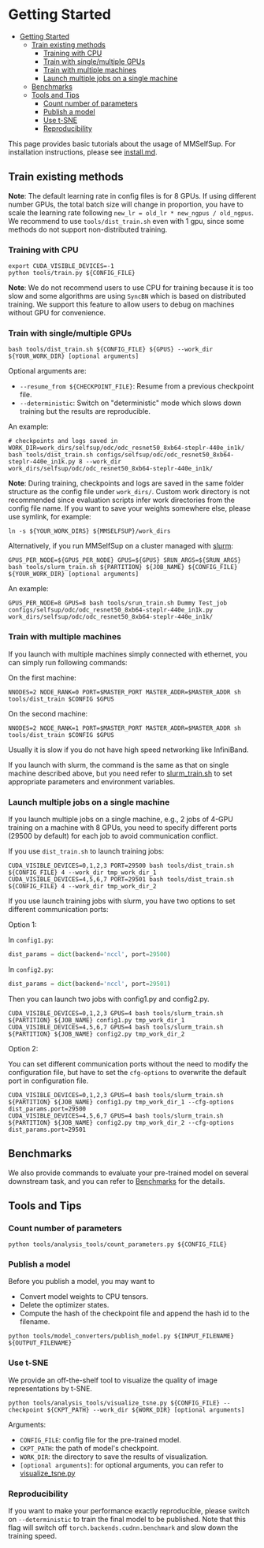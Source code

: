 # Getting Started

- [Getting Started](#getting-started)
  - [Train existing methods](#train-existing-methods)
    - [Training with CPU](#training-with-cpu)
    - [Train with single/multiple GPUs](#train-with-singlemultiple-gpus)
    - [Train with multiple machines](#train-with-multiple-machines)
    - [Launch multiple jobs on a single machine](#launch-multiple-jobs-on-a-single-machine)
  - [Benchmarks](#benchmarks)
  - [Tools and Tips](#tools-and-tips)
    - [Count number of parameters](#count-number-of-parameters)
    - [Publish a model](#publish-a-model)
    - [Use t-SNE](#use-t-sne)
    - [Reproducibility](#reproducibility)

This page provides basic tutorials about the usage of MMSelfSup. For installation instructions, please see [install.md](install.md).

## Train existing methods

**Note**: The default learning rate in config files is for 8 GPUs. If using different number GPUs, the total batch size will change in proportion, you have to scale the learning rate following `new_lr = old_lr * new_ngpus / old_ngpus`. We recommend to use `tools/dist_train.sh` even with 1 gpu, since some methods do not support non-distributed training.

### Training with CPU

```shell
export CUDA_VISIBLE_DEVICES=-1
python tools/train.py ${CONFIG_FILE}
```

**Note**: We do not recommend users to use CPU for training because it is too slow and some algorithms are using `SyncBN` which is based on distributed training. We support this feature to allow users to debug on machines without GPU for convenience.

### Train with single/multiple GPUs

```shell
bash tools/dist_train.sh ${CONFIG_FILE} ${GPUS} --work_dir ${YOUR_WORK_DIR} [optional arguments]
```

Optional arguments are:

- `--resume_from ${CHECKPOINT_FILE}`: Resume from a previous checkpoint file.
- `--deterministic`: Switch on "deterministic" mode which slows down training but the results are reproducible.

An example:

```shell
# checkpoints and logs saved in WORK_DIR=work_dirs/selfsup/odc/odc_resnet50_8xb64-steplr-440e_in1k/
bash tools/dist_train.sh configs/selfsup/odc/odc_resnet50_8xb64-steplr-440e_in1k.py 8 --work_dir work_dirs/selfsup/odc/odc_resnet50_8xb64-steplr-440e_in1k/
```

**Note**: During training, checkpoints and logs are saved in the same folder structure as the config file under `work_dirs/`. Custom work directory is not recommended since evaluation scripts infer work directories from the config file name. If you want to save your weights somewhere else, please use symlink, for example:

```shell
ln -s ${YOUR_WORK_DIRS} ${MMSELFSUP}/work_dirs
```

Alternatively, if you run MMSelfSup on a cluster managed with [slurm](https://slurm.schedmd.com/):

```shell
GPUS_PER_NODE=${GPUS_PER_NODE} GPUS=${GPUS} SRUN_ARGS=${SRUN_ARGS} bash tools/slurm_train.sh ${PARTITION} ${JOB_NAME} ${CONFIG_FILE} ${YOUR_WORK_DIR} [optional arguments]
```

An example:

```shell
GPUS_PER_NODE=8 GPUS=8 bash tools/srun_train.sh Dummy Test_job configs/selfsup/odc/odc_resnet50_8xb64-steplr-440e_in1k.py work_dirs/selfsup/odc/odc_resnet50_8xb64-steplr-440e_in1k/
```

### Train with multiple machines

If you launch with multiple machines simply connected with ethernet, you can simply run following commands:

On the first machine:

```shell
NNODES=2 NODE_RANK=0 PORT=$MASTER_PORT MASTER_ADDR=$MASTER_ADDR sh tools/dist_train $CONFIG $GPUS
```

On the second machine:

```shell
NNODES=2 NODE_RANK=1 PORT=$MASTER_PORT MASTER_ADDR=$MASTER_ADDR sh tools/dist_train $CONFIG $GPUS
```

Usually it is slow if you do not have high speed networking like InfiniBand.

If you launch with slurm, the command is the same as that on single machine described above, but you need refer to [slurm_train.sh](https://github.com/open-mmlab/mmselfsup/blob/master/tools/slurm_train.sh) to set appropriate parameters and environment variables.

### Launch multiple jobs on a single machine

If you launch multiple jobs on a single machine, e.g., 2 jobs of 4-GPU training on a machine with 8 GPUs, you need to specify different ports (29500 by default) for each job to avoid communication conflict.

If you use `dist_train.sh` to launch training jobs:

```shell
CUDA_VISIBLE_DEVICES=0,1,2,3 PORT=29500 bash tools/dist_train.sh ${CONFIG_FILE} 4 --work_dir tmp_work_dir_1
CUDA_VISIBLE_DEVICES=4,5,6,7 PORT=29501 bash tools/dist_train.sh ${CONFIG_FILE} 4 --work_dir tmp_work_dir_2
```

If you use launch training jobs with slurm, you have two options to set different communication ports:

Option 1:

In `config1.py`:

```python
dist_params = dict(backend='nccl', port=29500)
```

In `config2.py`:

```python
dist_params = dict(backend='nccl', port=29501)
```

Then you can launch two jobs with config1.py and config2.py.

```shell
CUDA_VISIBLE_DEVICES=0,1,2,3 GPUS=4 bash tools/slurm_train.sh ${PARTITION} ${JOB_NAME} config1.py tmp_work_dir_1
CUDA_VISIBLE_DEVICES=4,5,6,7 GPUS=4 bash tools/slurm_train.sh ${PARTITION} ${JOB_NAME} config2.py tmp_work_dir_2
```

Option 2:

You can set different communication ports without the need to modify the configuration file, but have to set the `cfg-options` to overwrite the default port in configuration file.

```shell
CUDA_VISIBLE_DEVICES=0,1,2,3 GPUS=4 bash tools/slurm_train.sh ${PARTITION} ${JOB_NAME} config1.py tmp_work_dir_1 --cfg-options dist_params.port=29500
CUDA_VISIBLE_DEVICES=4,5,6,7 GPUS=4 bash tools/slurm_train.sh ${PARTITION} ${JOB_NAME} config2.py tmp_work_dir_2 --cfg-options dist_params.port=29501
```

## Benchmarks

We also provide commands to evaluate your pre-trained model on several downstream task, and you can refer to [Benchmarks](./tutorials/6_benchmarks.md) for the details.

## Tools and Tips

### Count number of parameters

```shell
python tools/analysis_tools/count_parameters.py ${CONFIG_FILE}
```

### Publish a model

Before you publish a model, you may want to

- Convert model weights to CPU tensors.
- Delete the optimizer states.
- Compute the hash of the checkpoint file and append the hash id to the filename.

```shell
python tools/model_converters/publish_model.py ${INPUT_FILENAME} ${OUTPUT_FILENAME}
```


### Use t-SNE

We provide an off-the-shelf tool to visualize the quality of image representations by t-SNE.

```shell
python tools/analysis_tools/visualize_tsne.py ${CONFIG_FILE} --checkpoint ${CKPT_PATH} --work_dir ${WORK_DIR} [optional arguments]
```

Arguments:

- `CONFIG_FILE`: config file for the pre-trained model.
- `CKPT_PATH`: the path of model's checkpoint.
- `WORK_DIR`: the directory to save the results of visualization.
- `[optional arguments]`: for optional arguments, you can refer to [visualize_tsne.py](https://github.com/open-mmlab/mmselfsup/blob/master/tools/analysis_tools/visualize_tsne.py)


### Reproducibility

If you want to make your performance exactly reproducible, please switch on `--deterministic` to train the final model to be published. Note that this flag will switch off `torch.backends.cudnn.benchmark` and slow down the training speed.
